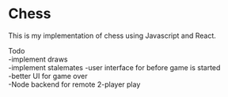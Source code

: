 # Chess

This is my implementation of chess using Javascript and React.

Todo   
-implement draws  
-implement stalemates 
-user interface for before game is started  
-better UI for game over  
-Node backend for remote 2-player play  
